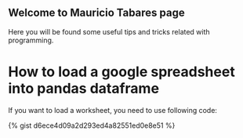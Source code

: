 ## Welcome to Mauricio Tabares page

Here you will be found some useful tips and tricks related with programming.

# How to load a google spreadsheet into pandas dataframe

If you want to load a worksheet, you need to use following code:

{% gist d6ece4d09a2d293ed4a82551ed0e8e51 %}

